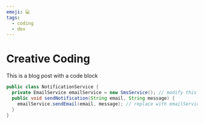 ```yaml
---
emoji: 💻
tags:
  - coding
  - dev
---
```


# Creative Coding

This is a blog post with a code block

```java
public class NotificationService {
  private EmailService emailService = new SmsService(); // modify this line
  public void sendNotification(String email, String message) {
    emailService.sendEmail(email, message); // replace with emailService.sendSms(phone, message);
  }
}
```